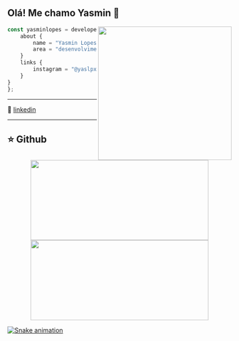 


## Olá! Me chamo Yasmin 👋

<img align="right" width="300" src="https://i.giphy.com/media/YAnpMSHcurJVS/giphy.webp"/>

```JavaScript
const yasminlopes = developer {
    about {
        name = "Yasmin Lopes"
        area = "desenvolvimento web"
    }
    links {
        instagram = "@yaslpx"
    }
}
};
```

----
  
[linkedin]: https://www.linkedin.com/in/yasmin-lopes-841b601a1

👔 [linkedin][linkedin]

----

## ⭐ Github 

<div align="center">
  <a href="https://github.com/yasminlopes">
  <img height="180em" width="400em" src="https://github-readme-stats.vercel.app/api?username=yasminlopes&theme=dracula&show_icons=true"/>

  <img height="180em" width="400em" src="https://github-readme-stats.vercel.app/api/top-langs/?username=yasminlopes&layout=compact&langs_count=7&theme=dracula"/>
</div>

  ![Snake animation](https://github.com/yasminlopes/yasminlopes/blob/output/github-contribution-grid-snake.svg)
 
